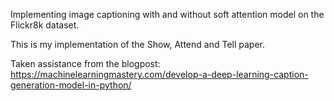 Implementing image captioning with and without soft attention model on the Flickr8k dataset. 

This is my implementation of the Show, Attend and Tell paper.

Taken assistance from the blogpost: https://machinelearningmastery.com/develop-a-deep-learning-caption-generation-model-in-python/
